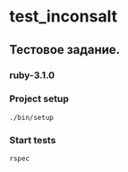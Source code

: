 # test_inconsalt

## Тестовое задание.
### ruby-3.1.0

### Project setup
```
./bin/setup
```

### Start tests
```
rspec
```